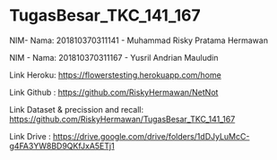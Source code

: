 # TugasBesar_TKC_141_167
NIM- Nama: 201810370311141 - Muhammad Risky Pratama Hermawan 

NIM - Nama: 201810370311167 - Yusril Andrian Mauludin 

Link Heroku: https://flowerstesting.herokuapp.com/home

Link Github : https://github.com/RiskyHermawan/NetNot

Link Dataset & precission and recall: https://github.com/RiskyHermawan/TugasBesar_TKC_141_167

Link Drive : https://drive.google.com/drive/folders/1dDJyLuMcC-g4FA3YW8BD9QKfJxA5ETj1
